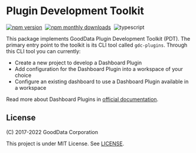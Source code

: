 # Plugin Development Toolkit

[![npm version](https://img.shields.io/npm/v/@gooddata/plugin-toolkit)](https://www.npmjs.com/@gooddata/plugin-toolkit)&nbsp;
[![npm monthly downloads](https://img.shields.io/npm/dm/@gooddata/plugin-toolkit)](https://npmcharts.com/compare/@gooddata/plugin-toolkit?minimal=true)&nbsp;
![typescript](https://img.shields.io/badge/typescript-first-blue?logo=typescript)

This package implements GoodData Plugin Development Toolkit (PDT). The primary entry point to the toolkit is its
CLI tool called `gdc-plugins`. Through this CLI tool you can currently:

-   Create a new project to develop a Dashboard Plugin
-   Add configuration for the Dashboard Plugin into a workspace of your choice
-   Configure an existing dashboard to use a Dashboard Plugin available in a workspace

Read more about Dashboard Plugins in [official documentation](https://sdk.gooddata.com/gooddata-ui/docs/dashboard_plugins.html).

## License

(C) 2017-2022 GoodData Corporation

This project is under MIT License. See [LICENSE](https://github.com/gooddata/gooddata-ui-sdk/blob/master/tools/plugin-toolkit/LICENSE).
